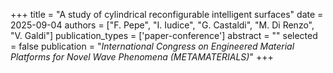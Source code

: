 +++
title = "A study of cylindrical reconfigurable intelligent surfaces"
date = 2025-09-04
authors = ["F. Pepe", "I. Iudice", "G. Castaldi", "M. Di Renzo", "V. Galdi"]
publication_types = ['paper-conference']
abstract = ""
selected = false
publication = "*International Congress on Engineered Material Platforms for Novel Wave Phenomena (METAMATERIALS)*"
+++
